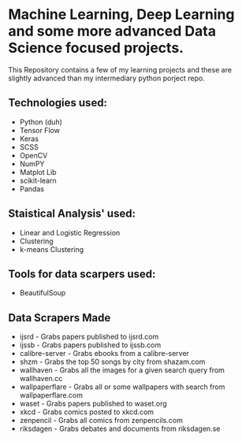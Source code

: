 # Machine Learning, Deep Learning and some more advanced Data Science focused projects.

This Repository contains a few of my learning projects and these are slightly advanced than my intermediary python porject repo.

## Technologies used:

- Python (duh)
- Tensor Flow
- Keras
- SCSS
- OpenCV
- NumPY
- Matplot Lib
- scikit-learn
- Pandas

## Staistical Analysis' used:
- Linear and Logistic Regression
- Clustering
- k-means Clustering 

## Tools for data scarpers used:
- BeautifulSoup

## Data Scrapers Made
- ijsrd - Grabs papers published to ijsrd.com
- ijssb - Grabs papers published to ijssb.com
- calibre-server - Grabs ebooks from a calibre-server
- shzm - Grabs the top 50 songs by city from shazam.com
- wallhaven - Grabs all the images for a given search query from wallhaven.cc
- wallpaperflare - Grabs all or some wallpapers with search from wallpaperflare.com
- waset - Grabs papers published to waset.org
- xkcd - Grabs comics posted to xkcd.com
- zenpencil - Grabs all comics from zenpencils.com
- riksdagen - Grabs debates and documents from riksdagen.se
